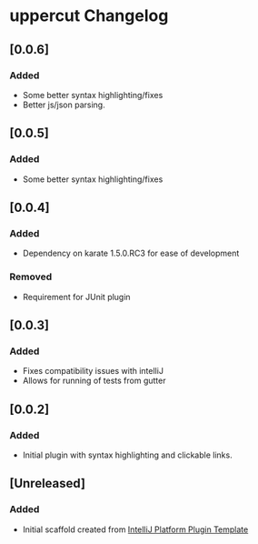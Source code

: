 <!-- Keep a Changelog guide -> https://keepachangelog.com -->

# uppercut Changelog

## [0.0.6]
### Added
- Some better syntax highlighting/fixes
- Better js/json parsing.

## [0.0.5]
### Added
- Some better syntax highlighting/fixes

## [0.0.4]
### Added
- Dependency on karate 1.5.0.RC3 for ease of development

### Removed
- Requirement for JUnit plugin

## [0.0.3]
### Added
- Fixes compatibility issues with intelliJ
- Allows for running of tests from gutter

## [0.0.2]
### Added
- Initial plugin with syntax highlighting and clickable links.

## [Unreleased]
### Added
- Initial scaffold created from [IntelliJ Platform Plugin Template](https://github.com/JetBrains/intellij-platform-plugin-template)
